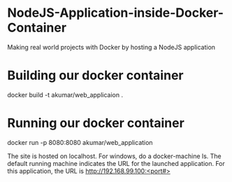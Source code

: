 # NodeJS-Application-inside-Docker-Container
Making real world projects with Docker by hosting a NodeJS application

# Building our docker container
docker build -t akumar/web_applicaion .

# Running our docker container
docker run -p 8080:8080 akumar/web_application

The site is hosted on localhost. For windows, do a docker-machine ls. The default running machine indicates the URL for the launched application. For this application, the URL is http://192.168.99.100:<port#>
